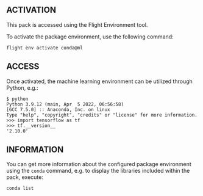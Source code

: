 ## ACTIVATION

This pack is accessed using the Flight Environment tool.

To activate the package environment, use the following command:

```
flight env activate conda@ml
```

## ACCESS

Once activated, the machine learning environment can be utilized through Python, e.g.:

```
$ python
Python 3.9.12 (main, Apr  5 2022, 06:56:58)
[GCC 7.5.0] :: Anaconda, Inc. on linux
Type "help", "copyright", "credits" or "license" for more information.
>>> import tensorflow as tf
>>> tf.__version__
'2.10.0'
```

## INFORMATION

You can get more information about the configured package environment using the `conda` command, e.g. to display the libraries included within the pack, execute:

```
conda list
```
